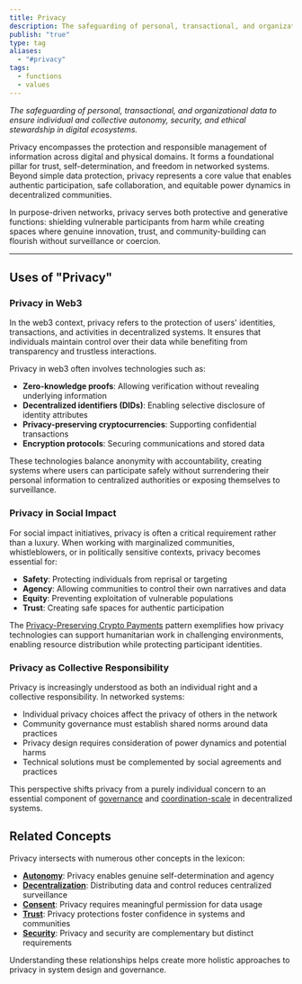 ```yaml
---
title: Privacy
description: The safeguarding of personal, transactional, and organizational data to ensure autonomy, security, and ethical stewardship in digital ecosystems.
publish: "true"
type: tag
aliases:
  - "#privacy"
tags:
  - functions
  - values
---
```


*The safeguarding of personal, transactional, and organizational data to ensure individual and collective autonomy, security, and ethical stewardship in digital ecosystems.*

Privacy encompasses the protection and responsible management of information across digital and physical domains. It forms a foundational pillar for trust, self-determination, and freedom in networked systems. Beyond simple data protection, privacy represents a core value that enables authentic participation, safe collaboration, and equitable power dynamics in decentralized communities.

In purpose-driven networks, privacy serves both protective and generative functions: shielding vulnerable participants from harm while creating spaces where genuine innovation, trust, and community-building can flourish without surveillance or coercion.

---

## Uses of "Privacy"

### Privacy in Web3

In the web3 context, privacy refers to the protection of users' identities, transactions, and activities in decentralized systems. It ensures that individuals maintain control over their data while benefiting from transparency and trustless interactions.

Privacy in web3 often involves technologies such as:
- **Zero-knowledge proofs**: Allowing verification without revealing underlying information
- **Decentralized identifiers (DIDs)**: Enabling selective disclosure of identity attributes
- **Privacy-preserving cryptocurrencies**: Supporting confidential transactions
- **Encryption protocols**: Securing communications and stored data

These technologies balance anonymity with accountability, creating systems where users can participate safely without surrendering their personal information to centralized authorities or exposing themselves to surveillance.

### Privacy in Social Impact

For social impact initiatives, privacy is often a critical requirement rather than a luxury. When working with marginalized communities, whistleblowers, or in politically sensitive contexts, privacy becomes essential for:

- **Safety**: Protecting individuals from reprisal or targeting
- **Agency**: Allowing communities to control their own narratives and data
- **Equity**: Preventing exploitation of vulnerable populations
- **Trust**: Creating safe spaces for authentic participation

The [Privacy-Preserving Crypto Payments](notes/rpp/rpp-working-docs/privacy-payments.md#) pattern exemplifies how privacy technologies can support humanitarian work in challenging environments, enabling resource distribution while protecting participant identities.

### Privacy as Collective Responsibility

Privacy is increasingly understood as both an individual right and a collective responsibility. In networked systems:

- Individual privacy choices affect the privacy of others in the network
- Community governance must establish shared norms around data practices
- Privacy design requires consideration of power dynamics and potential harms
- Technical solutions must be complemented by social agreements and practices

This perspective shifts privacy from a purely individual concern to an essential component of [governance](tags/governance.md#) and [coordination-scale](artifacts/guides/dao-primitives-framework/group-scale/coordination-scale.md#) in decentralized systems.

## Related Concepts

Privacy intersects with numerous other concepts in the lexicon:

- **[Autonomy](tags/autonomy.md#)**: Privacy enables genuine self-determination and agency
- **[Decentralization](tags/decentralization.md#)**: Distributing data and control reduces centralized surveillance
- **[Consent](tags/consent.md#)**: Privacy requires meaningful permission for data usage
- **[Trust](tags/trust.md)**: Privacy protections foster confidence in systems and communities
- **[Security](tags/security.md)**: Privacy and security are complementary but distinct requirements

Understanding these relationships helps create more holistic approaches to privacy in system design and governance.